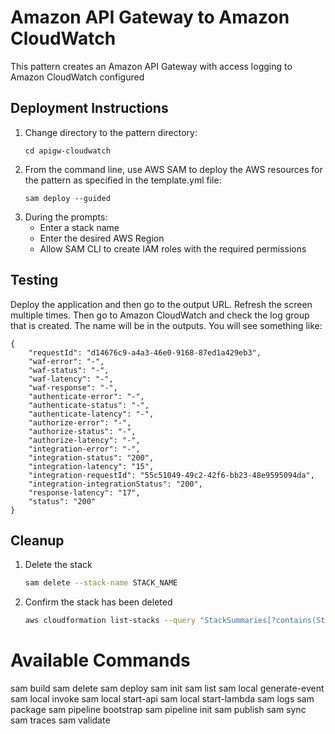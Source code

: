 # Amazon API Gateway to Amazon CloudWatch

This pattern creates an Amazon API Gateway with access logging to Amazon CloudWatch configured
## Deployment Instructions
1. Change directory to the pattern directory:
    ```
    cd apigw-cloudwatch
    ```
2. From the command line, use AWS SAM to deploy the AWS resources for the pattern as specified in the template.yml file:
    ```
    sam deploy --guided
    ```
3. During the prompts:
    * Enter a stack name
    * Enter the desired AWS Region
    * Allow SAM CLI to create IAM roles with the required permissions

## Testing

Deploy the application and then go to the output URL. Refresh the screen multiple times. Then go to Amazon CloudWatch 
and check the log group that is created. The name will be in the outputs. You will see something like:

```
{
    "requestId": "d14676c9-a4a3-46e0-9168-87ed1a429eb3",
    "waf-error": "-",
    "waf-status": "-",
    "waf-latency": "-",
    "waf-response": "-",
    "authenticate-error": "-",
    "authenticate-status": "-",
    "authenticate-latency": "-",
    "authorize-error": "-",
    "authorize-status": "-",
    "authorize-latency": "-",
    "integration-error": "-",
    "integration-status": "200",
    "integration-latency": "15",
    "integration-requestId": "55c51049-49c2-42f6-bb23-48e9595094da",
    "integration-integrationStatus": "200",
    "response-latency": "17",
    "status": "200"
}
```
## Cleanup
 
1. Delete the stack
    ```bash
    sam delete --stack-name STACK_NAME
    ```
2. Confirm the stack has been deleted
    ```bash
    aws cloudformation list-stacks --query "StackSummaries[?contains(StackName,'STACK_NAME')].StackStatus"
    ```
   


# Available Commands
sam build
sam delete
sam deploy
sam init
sam list
sam local generate-event
sam local invoke
sam local start-api
sam local start-lambda
sam logs
sam package
sam pipeline bootstrap
sam pipeline init
sam publish
sam sync
sam traces
sam validate
